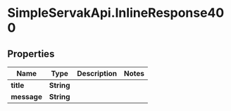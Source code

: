 # SimpleServakApi.InlineResponse400

## Properties
Name | Type | Description | Notes
------------ | ------------- | ------------- | -------------
**title** | **String** |  | 
**message** | **String** |  | 


